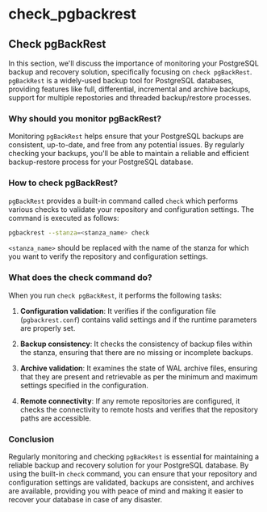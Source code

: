 # check_pgbackrest

## Check pgBackRest

In this section, we'll discuss the importance of monitoring your PostgreSQL backup and recovery solution, specifically focusing on `check pgBackRest`. `pgBackRest` is a widely-used backup tool for PostgreSQL databases, providing features like full, differential, incremental and archive backups, support for multiple repostories and threaded backup/restore processes.

### Why should you monitor pgBackRest?

Monitoring `pgBackRest` helps ensure that your PostgreSQL backups are consistent, up-to-date, and free from any potential issues. By regularly checking your backups, you'll be able to maintain a reliable and efficient backup-restore process for your PostgreSQL database.

### How to check pgBackRest?

`pgBackRest` provides a built-in command called `check` which performs various checks to validate your repository and configuration settings. The command is executed as follows:

```sh
pgbackrest --stanza=<stanza_name> check
```

`<stanza_name>` should be replaced with the name of the stanza for which you want to verify the repository and configuration settings.

### What does the check command do?

When you run `check pgBackRest`, it performs the following tasks:

1. **Configuration validation**: It verifies if the configuration file (`pgbackrest.conf`) contains valid settings and if the runtime parameters are properly set.

2. **Backup consistency**: It checks the consistency of backup files within the stanza, ensuring that there are no missing or incomplete backups.

3. **Archive validation**: It examines the state of WAL archive files, ensuring that they are present and retrievable as per the minimum and maximum settings specified in the configuration.

4. **Remote connectivity**: If any remote repositories are configured, it checks the connectivity to remote hosts and verifies that the repository paths are accessible.

### Conclusion

Regularly monitoring and checking `pgBackRest` is essential for maintaining a reliable backup and recovery solution for your PostgreSQL database. By using the built-in `check` command, you can ensure that your repository and configuration settings are validated, backups are consistent, and archives are available, providing you with peace of mind and making it easier to recover your database in case of any disaster.